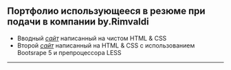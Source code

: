 Портфолио использующееся в резюме при подачи в компании by.Rimvaldi
----------------------------------------------------------------------
* Вводный [_сайт_](https://rimvaldi.github.io/project-1/index.html) написанный на чистом HTML & CSS
* Второй [_сайт_](https://rimvaldi.github.io/project-2/index.html) написанный на HTML & CSS с использованием Bootsrape 5 и препроцессора LESS
***
